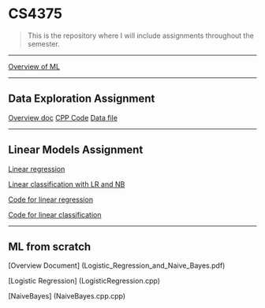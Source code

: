 # CS4375
> This is the repository where I will include assignments throughout the semester.
---
[Overview of ML](Overview_of_ML.pdf)

---

## Data Exploration Assignment
[Overview doc](Data_Exploration_Document.pdf)
[CPP Code](dataexploration.cpp)
[Data file](Boston.csv)

---

## Linear Models Assignment
[Linear regression](CS4375_LinearModels2.pdf)

[Linear classification with LR and NB](CS4375_LinearModels1.pdf)

[Code for linear regression](CS4375_LinearModels_Notebook1.Rmd)

[Code for linear classification](CS4375_LinearModels_Notebook2.Rmd)

---

## ML from scratch
[Overview Document] (Logistic_Regression_and_Naive_Bayes.pdf)

[Logistic Regression] (LogisticRegression.cpp)

[NaiveBayes] (NaiveBayes.cpp.cpp)

